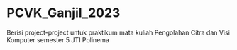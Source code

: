 # PCVK_Ganjil_2023
Berisi project-project untuk praktikum mata kuliah Pengolahan Citra dan Visi Komputer semester 5 JTI Polinema
